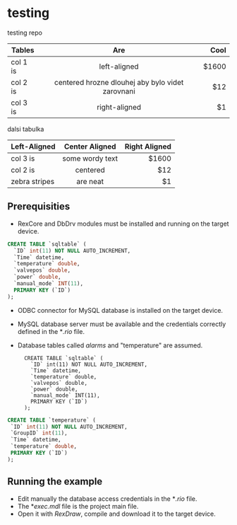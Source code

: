 testing
=======

testing repo


| Tables   |      Are      |  Cool |
|----------|:-------------:|------:|
| col 1 is |  left-aligned | $1600 |
| col 2 is |    centered hrozne dlouhej aby bylo videt zarovnani  |   $12 |
| col 3 is | right-aligned |    $1 |

dalsi tabulka

| Left-Aligned  | Center Aligned  | Right Aligned |
| :------------ |:---------------:| -----:|
| col 3 is      | some wordy text | $1600 |
| col 2 is      | centered        |   $12 |
| zebra stripes | are neat        |    $1 |

## Prerequisities ##

- RexCore and DbDrv modules must be installed and running on the target device.
```sql
CREATE TABLE `sqltable` (
  `ID` int(11) NOT NULL AUTO_INCREMENT,
  `Time` datetime,
  `temperature` double,
  `valvepos` double,
  `power` double,
  `manual_mode` INT(11),
  PRIMARY KEY (`ID`)
);
````
- ODBC connector for MySQL database is installed on the target device.
- MySQL database server must be available and the credentials correctly defined 
in the **.rio* file.
- Database tables called *alarms* and "temperature" are assumed.

        CREATE TABLE `sqltable` (
          `ID` int(11) NOT NULL AUTO_INCREMENT,
          `Time` datetime,
          `temperature` double,
          `valvepos` double,
          `power` double,
          `manual_mode` INT(11),
          PRIMARY KEY (`ID`)
        );
        
 ```sql
CREATE TABLE `temperature` (
  `ID` int(11) NOT NULL AUTO_INCREMENT,
  `GroupID` int(11),
  `Time` datetime,
  `temperature` double,
  PRIMARY KEY (`ID`)
);
```

## Running the example ##
- Edit manually the database access credentials in the **.rio* file.
- The **exec.mdl* file is the project main file.
- Open it with *RexDraw*, compile and download it to the target device.